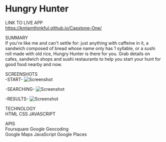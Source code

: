 # Hungry Hunter
LINK TO LIVE APP</br>
https://kmlamthinkful.github.io/Capstone-One/

SUMMARY
</br>
If you're like me and can't settle for: 
    just anything with caffeine in it, 
    a sandwich composed of bread whose name only has 1 syllable,
    or a sushi roll made with old rice,
    Hungry Hunter is there for you.
Grab details on cafes, sandwich shops and sushi restaurants to help you start your hunt for good food nearby and now.

SCREENSHOTS</br>
-START-
![Screenshot](https://github.com/kmlamthinkful/Capstone-One/blob/master/screenshots/Capstone%20One_%20Hungry%20Hunter%20-%20Start%20Page.png)

-SEARCHING-
![Screenshot](https://github.com/kmlamthinkful/Capstone-One/blob/master/screenshots/Capstone%20One_%20Hungry%20Hunter%20%20-%20Search.png)

-RESULTS-
![Screenshot](https://github.com/kmlamthinkful/Capstone-One/blob/master/screenshots/Capstone%20One_%20Hungry%20Hunter%20-%20Results.png)


TECHNOLOGY
</br>
HTML
CSS
JAVASCRIPT

APIS</br>
Foursquare
Google Geocoding  
Google Maps JavaScript
Google Places
